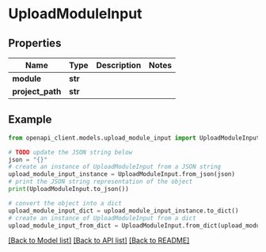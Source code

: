 # UploadModuleInput


## Properties

Name | Type | Description | Notes
------------ | ------------- | ------------- | -------------
**module** | **str** |  | 
**project_path** | **str** |  | 

## Example

```python
from openapi_client.models.upload_module_input import UploadModuleInput

# TODO update the JSON string below
json = "{}"
# create an instance of UploadModuleInput from a JSON string
upload_module_input_instance = UploadModuleInput.from_json(json)
# print the JSON string representation of the object
print(UploadModuleInput.to_json())

# convert the object into a dict
upload_module_input_dict = upload_module_input_instance.to_dict()
# create an instance of UploadModuleInput from a dict
upload_module_input_from_dict = UploadModuleInput.from_dict(upload_module_input_dict)
```
[[Back to Model list]](../README.md#documentation-for-models) [[Back to API list]](../README.md#documentation-for-api-endpoints) [[Back to README]](../README.md)


